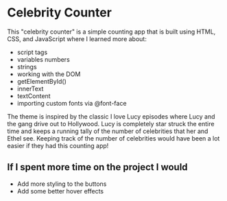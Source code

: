 # Celebrity Counter

This "celebrity counter" is a simple counting app that is built using HTML, CSS, and JavaScript where I learned more about:

- script tags
- variables numbers
- strings
- working with the DOM
- getElementById()
- innerText
- textContent
- importing custom fonts via @font-face

The theme is inspired by the classic I love Lucy episodes where Lucy and the gang drive out to Hollywood. Lucy is completely star struck the entire time and keeps a running tally of the number of celebrities that her and Ethel see. Keeping track of the number of celebrities would have been a lot easier if they had this counting app!

## If I spent more time on the project I would

- Add more styling to the buttons
- Add some better hover effects
